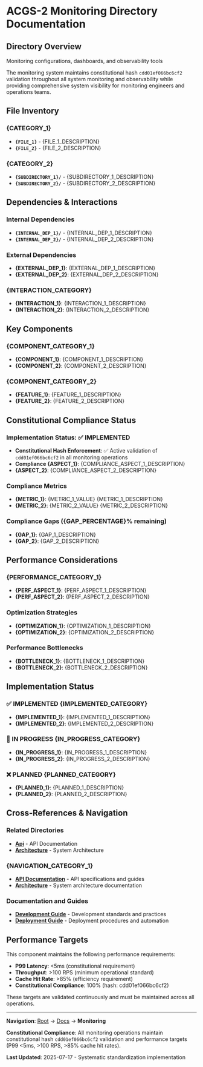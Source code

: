 # ACGS-2 Monitoring Directory Documentation
<!-- Constitutional Hash: cdd01ef066bc6cf2 -->

## Directory Overview

Monitoring configurations, dashboards, and observability tools

The monitoring system maintains constitutional hash `cdd01ef066bc6cf2` validation throughout all system monitoring and observability while providing comprehensive system visibility for monitoring engineers and operations teams.

## File Inventory

### {CATEGORY_1}
- **`{FILE_1}`** - {FILE_1_DESCRIPTION}
- **`{FILE_2}`** - {FILE_2_DESCRIPTION}

### {CATEGORY_2}
- **`{SUBDIRECTORY_1}/`** - {SUBDIRECTORY_1_DESCRIPTION}
- **`{SUBDIRECTORY_2}/`** - {SUBDIRECTORY_2_DESCRIPTION}

## Dependencies & Interactions

### Internal Dependencies
- **`{INTERNAL_DEP_1}/`** - {INTERNAL_DEP_1_DESCRIPTION}
- **`{INTERNAL_DEP_2}/`** - {INTERNAL_DEP_2_DESCRIPTION}

### External Dependencies
- **{EXTERNAL_DEP_1}**: {EXTERNAL_DEP_1_DESCRIPTION}
- **{EXTERNAL_DEP_2}**: {EXTERNAL_DEP_2_DESCRIPTION}

### {INTERACTION_CATEGORY}
- **{INTERACTION_1}**: {INTERACTION_1_DESCRIPTION}
- **{INTERACTION_2}**: {INTERACTION_2_DESCRIPTION}

## Key Components

### {COMPONENT_CATEGORY_1}
- **{COMPONENT_1}**: {COMPONENT_1_DESCRIPTION}
- **{COMPONENT_2}**: {COMPONENT_2_DESCRIPTION}

### {COMPONENT_CATEGORY_2}
- **{FEATURE_1}**: {FEATURE_1_DESCRIPTION}
- **{FEATURE_2}**: {FEATURE_2_DESCRIPTION}

## Constitutional Compliance Status

### Implementation Status: ✅ IMPLEMENTED
- **Constitutional Hash Enforcement**: ✅ Active validation of `cdd01ef066bc6cf2` in all monitoring operations
- **Compliance {ASPECT_1}**: {COMPLIANCE_ASPECT_1_DESCRIPTION}
- **{ASPECT_2}**: {COMPLIANCE_ASPECT_2_DESCRIPTION}

### Compliance Metrics
- **{METRIC_1}**: {METRIC_1_VALUE} {METRIC_1_DESCRIPTION}
- **{METRIC_2}**: {METRIC_2_VALUE} {METRIC_2_DESCRIPTION}

### Compliance Gaps ({GAP_PERCENTAGE}% remaining)
- **{GAP_1}**: {GAP_1_DESCRIPTION}
- **{GAP_2}**: {GAP_2_DESCRIPTION}

## Performance Considerations

### {PERFORMANCE_CATEGORY_1}
- **{PERF_ASPECT_1}**: {PERF_ASPECT_1_DESCRIPTION}
- **{PERF_ASPECT_2}**: {PERF_ASPECT_2_DESCRIPTION}

### Optimization Strategies
- **{OPTIMIZATION_1}**: {OPTIMIZATION_1_DESCRIPTION}
- **{OPTIMIZATION_2}**: {OPTIMIZATION_2_DESCRIPTION}

### Performance Bottlenecks
- **{BOTTLENECK_1}**: {BOTTLENECK_1_DESCRIPTION}
- **{BOTTLENECK_2}**: {BOTTLENECK_2_DESCRIPTION}

## Implementation Status

### ✅ IMPLEMENTED {IMPLEMENTED_CATEGORY}
- **{IMPLEMENTED_1}**: {IMPLEMENTED_1_DESCRIPTION}
- **{IMPLEMENTED_2}**: {IMPLEMENTED_2_DESCRIPTION}

### 🔄 IN PROGRESS {IN_PROGRESS_CATEGORY}
- **{IN_PROGRESS_1}**: {IN_PROGRESS_1_DESCRIPTION}
- **{IN_PROGRESS_2}**: {IN_PROGRESS_2_DESCRIPTION}

### ❌ PLANNED {PLANNED_CATEGORY}
- **{PLANNED_1}**: {PLANNED_1_DESCRIPTION}
- **{PLANNED_2}**: {PLANNED_2_DESCRIPTION}

## Cross-References & Navigation

### Related Directories
- **[Api](../../docs_backup_20250717_155154/api/CLAUDE.md)** - API Documentation
- **[Architecture](../../docs_backup_20250717_155154/architecture/CLAUDE.md)** - System Architecture

### {NAVIGATION_CATEGORY_1}
- **[API Documentation](../api/CLAUDE.md)** - API specifications and guides
- **[Architecture](../architecture/CLAUDE.md)** - System architecture documentation

### Documentation and Guides
- **[Development Guide](../development/CLAUDE.md)** - Development standards and practices
- **[Deployment Guide](../deployment/CLAUDE.md)** - Deployment procedures and automation


## Performance Targets

This component maintains the following performance requirements:

- **P99 Latency**: <5ms (constitutional requirement)
- **Throughput**: >100 RPS (minimum operational standard)
- **Cache Hit Rate**: >85% (efficiency requirement)
- **Constitutional Compliance**: 100% (hash: cdd01ef066bc6cf2)

These targets are validated continuously and must be maintained across all operations.

---

**Navigation**: [Root](../../CLAUDE.md) → [Docs](../CLAUDE.md) → **Monitoring**

**Constitutional Compliance**: All monitoring operations maintain constitutional hash `cdd01ef066bc6cf2` validation and performance targets (P99 <5ms, >100 RPS, >85% cache hit rates).

**Last Updated**: 2025-07-17 - Systematic standardization implementation
